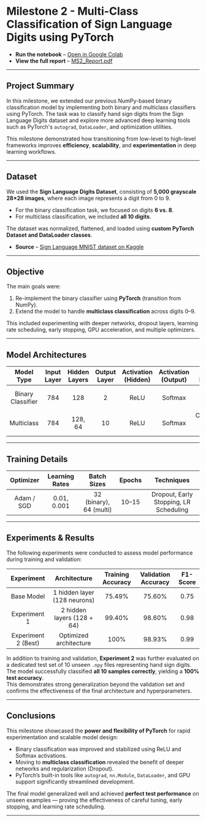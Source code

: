 # Milestone 2 - Multi-Class Classification of Sign Language Digits using PyTorch

- **Run the notebook** – [Open in Google Colab](https://colab.research.google.com/drive/1hpOeV_P6bLdP1T_GeFUPohMhuF9ZIEee)  
- **View the full report** – [MS2_Report.pdf](./MS2_Report.pdf)

---

## Project Summary
In this milestone, we extended our previous NumPy-based binary classification model by implementing both binary and multiclass classifiers using PyTorch. The task was to classify hand sign digits from the Sign Language Digits dataset and explore more advanced deep learning tools such as PyTorch's `autograd`, `DataLoader`, and optimization utilities.

This milestone demonstrated how transitioning from low-level to high-level frameworks improves **efficiency**, **scalability**, and **experimentation** in deep learning workflows.

---

## Dataset
We used the **Sign Language Digits Dataset**, consisting of **5,000 grayscale 28×28 images**, where each image represents a digit from 0 to 9.  
- For the binary classification task, we focused on digits **6 vs. 8**.  
- For multiclass classification, we included **all 10 digits**.

The dataset was normalized, flattened, and loaded using **custom PyTorch Dataset and DataLoader classes**.

- **Source** – [Sign Language MNIST dataset on Kaggle](https://www.kaggle.com/datasets/datamunge/sign-language-mnist)

---

## Objective
The main goals were:

1. Re-implement the binary classifier using **PyTorch** (transition from NumPy).
2. Extend the model to handle **multiclass classification** across digits 0–9.

This included experimenting with deeper networks, dropout layers, learning rate scheduling, early stopping, GPU acceleration, and multiple optimizers.

---

## Model Architectures

| Model Type        | Input Layer | Hidden Layers     | Output Layer | Activation (Hidden) | Activation (Output) | Loss Function             |
|:-----------------:|:-----------:|:-----------------:|:------------:|:-------------------:|:--------------------:|:--------------------------:|
| Binary Classifier | 784         | 128               | 2            | ReLU                | Softmax              | Binary Cross-Entropy       |
| Multiclass        | 784         | 128, 64           | 10           | ReLU                | Softmax              | Categorical Cross-Entropy  |

---

## Training Details

| Optimizer    | Learning Rates  | Batch Sizes     | Epochs    | Techniques                               |
|:------------:|:---------------:|:---------------:|:--------:|:----------------------------------------:|
| Adam / SGD   | 0.01, 0.001     | 32 (binary), 64 (multi) | 10–15    | Dropout, Early Stopping, LR Scheduling  |

---

## Experiments & Results

The following experiments were conducted to assess model performance during training and validation:

| **Experiment**         | **Architecture**             | **Training Accuracy** | **Validation Accuracy** | **F1-Score** |
|:----------------------:|:-----------------------------:|:---------------------:|:------------------------:|:------------:|
| Base Model             | 1 hidden layer (128 neurons) | 75.49%                | 75.60%                   | 0.75         |
| Experiment 1           | 2 hidden layers (128 + 64)   | 99.40%                | 98.60%                   | 0.98         |
| Experiment 2 (Best)    | Optimized architecture       | 100%                  | 98.93%                   | 0.99         |

In addition to training and validation, **Experiment 2** was further evaluated on a dedicated test set of 10 unseen `.npy` files representing hand sign digits.  
The model successfully classified **all 10 samples correctly**, yielding a **100% test accuracy**.  
This demonstrates strong generalization beyond the validation set and confirms the effectiveness of the final architecture and hyperparameters.


---

## Conclusions

This milestone showcased the **power and flexibility of PyTorch** for rapid experimentation and scalable model design:
- Binary classification was improved and stabilized using ReLU and Softmax activations.
- Moving to **multiclass classification** revealed the benefit of deeper networks and regularization (Dropout).
- PyTorch’s built-in tools like `autograd`, `nn.Module`, `DataLoader`, and GPU support significantly streamlined development.

The final model generalized well and achieved **perfect test performance** on unseen examples — proving the effectiveness of careful tuning, early stopping, and learning rate scheduling.

---
